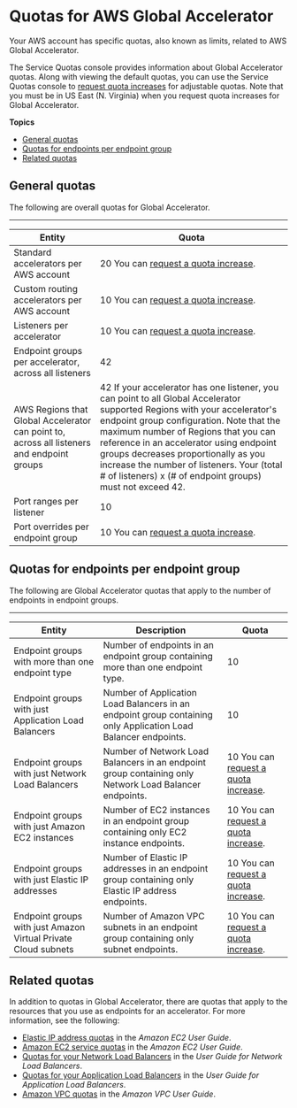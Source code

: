 # Quotas for AWS Global Accelerator<a name="limits-global-accelerator"></a>

Your AWS account has specific quotas, also known as limits, related to AWS Global Accelerator\.

The Service Quotas console provides information about Global Accelerator quotas\. Along with viewing the default quotas, you can use the Service Quotas console to [ request quota increases](https://console.aws.amazon.com/servicequotas/home?region=us-east-1#!/services/globalaccelerator/quotas) for adjustable quotas\. Note that you must be in US East \(N\. Virginia\) when you request quota increases for Global Accelerator\.

**Topics**
+ [General quotas](#limits-global-accelerator-general)
+ [Quotas for endpoints per endpoint group](#limits-global-accelerator-endpoints)
+ [Related quotas](#limits-global-accelerator-additional)

## General quotas<a name="limits-global-accelerator-general"></a>

The following are overall quotas for Global Accelerator\.


****  

| Entity | Quota | 
| --- | --- | 
| Standard accelerators per AWS account  | 20 You can [ request a quota increase](https://console.aws.amazon.com/servicequotas/home?region=us-east-1#!/services/globalaccelerator/quotas)\. | 
| Custom routing accelerators per AWS account  | 10 You can [ request a quota increase](https://console.aws.amazon.com/servicequotas/home?region=us-east-1#!/services/globalaccelerator/quotas)\. | 
| Listeners per accelerator  | 10 You can [ request a quota increase](https://console.aws.amazon.com/servicequotas/home?region=us-east-1#!/services/globalaccelerator/quotas)\. | 
| Endpoint groups per accelerator, across all listeners | 42 | 
| AWS Regions that Global Accelerator can point to, across all listeners and endpoint groups | 42 If your accelerator has one listener, you can point to all Global Accelerator supported Regions with your accelerator's endpoint group configuration\.  Note that the maximum number of Regions that you can reference in an accelerator using endpoint groups decreases proportionally as you increase the number of listeners\. Your \(total \# of listeners\) x \(\# of endpoint groups\) must not exceed 42\. | 
| Port ranges per listener | 10 | 
| Port overrides per endpoint group | 10 You can [ request a quota increase](https://console.aws.amazon.com/servicequotas/home?region=us-east-1#!/services/globalaccelerator/quotas)\. | 

## Quotas for endpoints per endpoint group<a name="limits-global-accelerator-endpoints"></a>

The following are Global Accelerator quotas that apply to the number of endpoints in endpoint groups\.


****  

| Entity | Description | Quota | 
| --- | --- | --- | 
| Endpoint groups with more than one endpoint type  | Number of endpoints in an endpoint group containing more than one endpoint type\. | 10 | 
| Endpoint groups with just Application Load Balancers  | Number of Application Load Balancers in an endpoint group containing only Application Load Balancer endpoints\. | 10 | 
| Endpoint groups with just Network Load Balancers  | Number of Network Load Balancers in an endpoint group containing only Network Load Balancer endpoints\. | 10 You can [ request a quota increase](https://console.aws.amazon.com/servicequotas/home?region=us-east-1#!/services/globalaccelerator/quotas)\. | 
| Endpoint groups with just Amazon EC2 instances  | Number of EC2 instances in an endpoint group containing only EC2 instance endpoints\. | 10 You can [ request a quota increase](https://console.aws.amazon.com/servicequotas/home?region=us-east-1#!/services/globalaccelerator/quotas)\. | 
| Endpoint groups with just Elastic IP addresses  | Number of Elastic IP addresses in an endpoint group containing only Elastic IP address endpoints\. | 10 You can [ request a quota increase](https://console.aws.amazon.com/servicequotas/home?region=us-east-1#!/services/globalaccelerator/quotas)\. | 
| Endpoint groups with just Amazon Virtual Private Cloud subnets  | Number of Amazon VPC subnets in an endpoint group containing only subnet endpoints\. | 10 You can [ request a quota increase](https://console.aws.amazon.com/servicequotas/home?region=us-east-1#!/services/globalaccelerator/quotas)\. | 

## Related quotas<a name="limits-global-accelerator-additional"></a>

In addition to quotas in Global Accelerator, there are quotas that apply to the resources that you use as endpoints for an accelerator\. For more information, see the following:
+ [Elastic IP address quotas](https://docs.aws.amazon.com/AWSEC2/latest/UserGuide/elastic-ip-addresses-eip.html#using-instance-addressing-limit) in the *Amazon EC2 User Guide*\.
+ [Amazon EC2 service quotas](https://docs.aws.amazon.com/AWSEC2/latest/UserGuide/ec2-resource-limits.html) in the *Amazon EC2 User Guide*\.
+ [Quotas for your Network Load Balancers](https://docs.aws.amazon.com/elasticloadbalancing/latest/network/load-balancer-limits.html) in the *User Guide for Network Load Balancers*\.
+ [Quotas for your Application Load Balancers](https://docs.aws.amazon.com/elasticloadbalancing/latest/application/load-balancer-limits.html) in the *User Guide for Application Load Balancers*\.
+ [Amazon VPC quotas](https://docs.aws.amazon.com/vpc/latest/userguide/amazon-vpc-limits.html) in the *Amazon VPC User Guide*\.